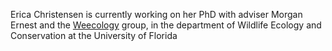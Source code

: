 Erica Christensen is currently working on her PhD with adviser Morgan Ernest and the [Weecology](www.weecology.org) group, 
in the department of Wildlife Ecology and Conservation at the University of Florida
